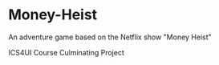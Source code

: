 # Money-Heist
An adventure game based on the Netflix show "Money Heist"

ICS4UI Course Culminating Project
